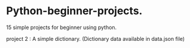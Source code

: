 # Python-beginner-projects.
15 simple projects for beginner using python.

project 2 : A simple dictionary. (Dictionary data available in data.json file)
